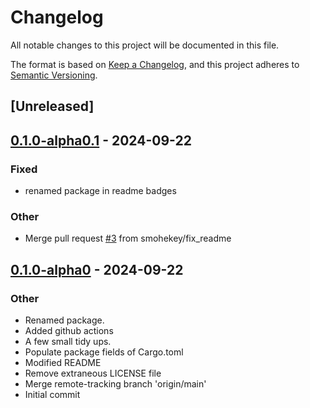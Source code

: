 # Changelog

All notable changes to this project will be documented in this file.

The format is based on [Keep a Changelog](https://keepachangelog.com/en/1.0.0/),
and this project adheres to [Semantic Versioning](https://semver.org/spec/v2.0.0.html).

## [Unreleased]

## [0.1.0-alpha0.1](https://github.com/smohekey/syntacks/compare/v0.1.0-alpha0...v0.1.0-alpha0.1) - 2024-09-22

### Fixed

- renamed package in readme badges

### Other

- Merge pull request [#3](https://github.com/smohekey/syntacks/pull/3) from smohekey/fix_readme

## [0.1.0-alpha0](https://github.com/smohekey/syntacks/releases/tag/v0.1.0-alpha0) - 2024-09-22

### Other

- Renamed package.
- Added github actions
- A few small tidy ups.
- Populate package fields of Cargo.toml
- Modified README
- Remove extraneous LICENSE file
- Merge remote-tracking branch 'origin/main'
- Initial commit
